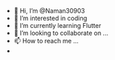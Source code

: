 - 👋 Hi, I’m @Naman30903
- 👀 I’m interested in coding
- 🌱 I’m currently learning Flutter 
- 💞️ I’m looking to collaborate on ...
- 📫 How to reach me ...
- 

<!---
Naman30903/Naman30903 is a ✨ special ✨ repository because its `README.md` (this file) appears on your GitHub profile.
You can click the Preview link to take a look at your changes.
--->
